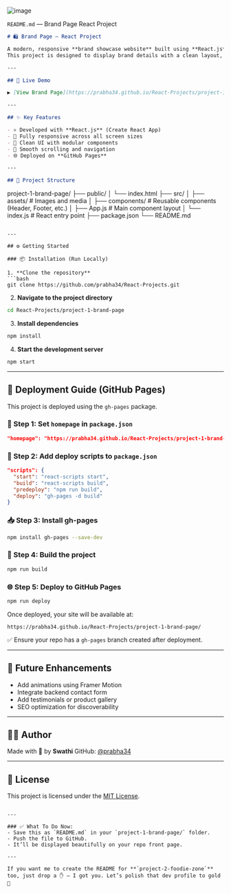 
![image](https://github.com/user-attachments/assets/9978a0fc-d3a9-4681-91fa-c762d5221165)

`README.md` — Brand Page React Project

```markdown
# 🛍️ Brand Page – React Project

A modern, responsive **brand showcase website** built using **React.js**.  
This project is designed to display brand details with a clean layout, intuitive navigation, and polished visuals — perfect for product landing pages or portfolio features.

---

## 🔗 Live Demo

▶️ [View Brand Page](https://prabha34.github.io/React-Projects/project-1-brand-page)

---

## ✨ Key Features

- ⚛️ Developed with **React.js** (Create React App)
- 📱 Fully responsive across all screen sizes
- 🎨 Clean UI with modular components
- 🧭 Smooth scrolling and navigation
- 🌐 Deployed on **GitHub Pages**

---

## 🧱 Project Structure

```

project-1-brand-page/
├── public/
│   └── index.html
├── src/
│   ├── assets/          # Images and media
│   ├── components/      # Reusable components (Header, Footer, etc.)
│   ├── App.js           # Main component layout
│   └── index.js         # React entry point
├── package.json
└── README.md

````

---

## ⚙️ Getting Started

### 📦 Installation (Run Locally)

1. **Clone the repository**
```bash
git clone https://github.com/prabha34/React-Projects.git
````

2. **Navigate to the project directory**

```bash
cd React-Projects/project-1-brand-page
```

3. **Install dependencies**

```bash
npm install
```

4. **Start the development server**

```bash
npm start
```

---

## 🚀 Deployment Guide (GitHub Pages)

This project is deployed using the `gh-pages` package.

### 🔧 Step 1: Set `homepage` in `package.json`

```json
"homepage": "https://prabha34.github.io/React-Projects/project-1-brand-page"
```

### 📜 Step 2: Add deploy scripts to `package.json`

```json
"scripts": {
  "start": "react-scripts start",
  "build": "react-scripts build",
  "predeploy": "npm run build",
  "deploy": "gh-pages -d build"
}
```

### 📥 Step 3: Install gh-pages

```bash
npm install gh-pages --save-dev
```

### 🧱 Step 4: Build the project

```bash
npm run build
```

### 🌐 Step 5: Deploy to GitHub Pages

```bash
npm run deploy
```

Once deployed, your site will be available at:

```
https://prabha34.github.io/React-Projects/project-1-brand-page/
```

✅ Ensure your repo has a `gh-pages` branch created after deployment.

---

## 📌 Future Enhancements

* Add animations using Framer Motion
* Integrate backend contact form
* Add testimonials or product gallery
* SEO optimization for discoverability

---

## 🙋‍♀️ Author

Made with 💖 by **Swathi**
GitHub: [@prabha34](https://github.com/prabha34)

---

## 📄 License

This project is licensed under the [MIT License](LICENSE).

```

---

### ✅ What To Do Now:
- Save this as `README.md` in your `project-1-brand-page/` folder.
- Push the file to GitHub.
- It’ll be displayed beautifully on your repo front page.

---

If you want me to create the README for **`project-2-foodie-zone`** too, just drop a ✋ — I got you. Let’s polish that dev profile to gold 🌟
```
